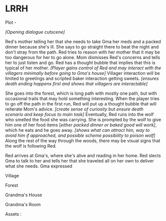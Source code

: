 # LRRH

Plot - 

  *[Opening dialogue cutscene]*
  
  Red's mother telling her that she needs to take Gma her meds and a packed dinner because she's ill. She says to go straight there to beat the night and don't stray from the path. Red tries to reason with her mother that it may be too dangerous for her to go alone. Mom dismisses Red's concerns and tells her to just listen and go. Red has a thought bubble that implies that this is typical of her mother. *[Player gains control of Red and may interact with the villagers minimally before going to Gma's house]* Villager interaction will be limited to greetings and scripted baker interaction getting sweets. *[ensures death ending happens first and shows that villagers are interactable]* 
  
  She goes into the forest, which is long path with mostly one path, but with occasional trails that may hold something interesting. When the player tries to go off the path in the first run, Red will put up a thought bubble that will reiterate Mom's advice. *[create sense of curiosity but ensure death scenario and keep focus to main task]* Eventually, Red runs into the wolf who smelled the food she was carrying. She is prompted by the wolf to give him one of her food items [*either packed dinner or baked good will work]*, which he eats and he goes away. *[shows what can attract him, way to avoid him if approached, and possible scheme possibility to poison wolf]* Along the rest of the way through the woods, there may be visual signs that the wolf is following Red.
  
  Red arrives at Gma's, where she's alive and reading in her home. Red slects Gma to talk to her and tells her that she traveled all on her own to deliver what she needs. Gma expressed 

Village
  
Forest

Grandma's House

Grandma's Room

Assets :
